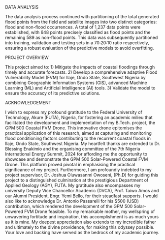 DATA ANALYSIS

The data analysis process continued with partitioning of the total generated flood points from the field and satellite images into two distinct categories: flood and non-flood occurrences. A total of 1,237 data points were established, with 648 points precisely classified as flood points and the remaining 589 as non-flood points. This data was subsequently partitioned into training, validation and testing sets in a 70:20:10 ratio respectively, ensuring a robust evaluation of the predictive models to avoid overfitting. 

PROJECT OVERVIEW 

This project aimed to: 1) Mitigate the impacts of coastal floodings through timely and accurate forecasts. 2) Develop a comprehensive adaptive Flood Vulnerability Model (FVM) for Ilaje, Ondo State, Southwest Nigeria by combining Geographic Information Systems (GIS), advanced Machine Learning (ML) and Artificial Intelligence (AI) tools. 3) Validate the model to ensure the accuracy of its predictive solutions. 

ACKNOWLEDGEMENT 

I wish to express my profound gratitude to the Federal University of Technology, Akure (FUTA), Nigeria, for fostering an academic milieu that facilitated the development and implementation of my B.Tech. project, the GPM 500 Coastal FVM Drone. This innovative drone epitomises the practical application of this research, aimed at capturing and monitoring flood conditioning factors contributing to the recurrent coastal floods in Ilaje, Ondo State, Southwest Nigeria. My heartfelt thanks are extended to Dr. Blessing Enakimio and the organising committee of the 7th Nigeria International Energy Summit, 2024 for affording me the opportunity to showcase and demonstrate the GPM 500 Solar-Powered Coastal FVM Drone. This platform proved pivotal in emphasising the practical significance of my project. Furthermore, I am profoundly indebted to my project supervisor, Dr. Joshua Oluwasanmi Owoseni, (Ph.D) for guiding this project to a distinguished culmination at the prestigious Department of Applied Geology (AGY), FUTA. My gratitude also encompasses my university Deputy Vice Chancellor Academic (DVCA), Prof. Taiwo Amos and our Alumni President, Engr. Yemi Bello, for their steadfast supports. I would also like to acknowledge Dr. Antonio Passarelli for his $500 (USD) contribution, which rendered the development of the GPM 500 Solar-Powered FVM Drone feasible. To my remarkable mother, my wellspring of unwavering fortitude and inspiration, this accomplishment is as much yours as it is mine. My deepest appreciation also extends to my incredible father and ultimately to the divine providence, for making this odyssey possible. Your love and backing have served as the bedrock of my academic journey.
